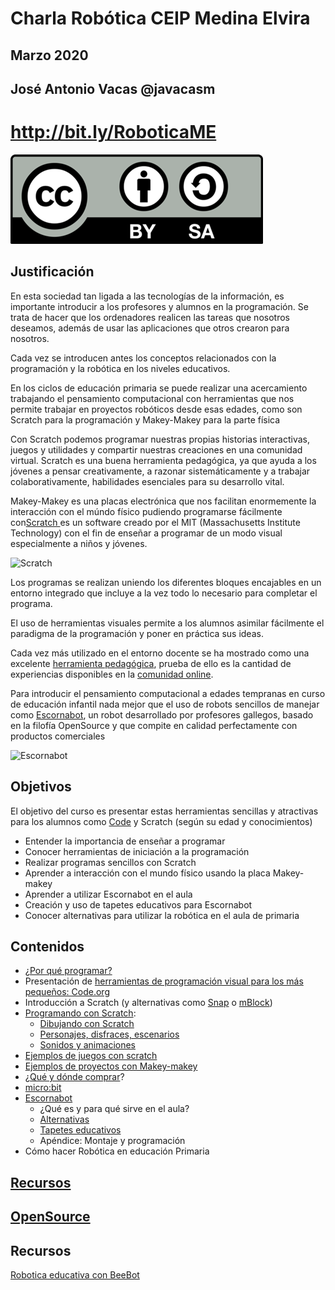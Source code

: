 # Charla Robótica CEIP Medina Elvira

##  Marzo 2020


## José Antonio Vacas @javacasm

# http://bit.ly/RoboticaME

![Licencia CC](./images/Licencia_CC.png)

## Justificación

En esta sociedad tan ligada a las tecnologías de la información, es importante introducir a los profesores y alumnos en la programación. Se trata de hacer que los ordenadores realicen las tareas que nosotros deseamos, además de usar las aplicaciones que otros crearon para nosotros.

Cada vez se introducen antes los conceptos relacionados con la programación y la robótica en los niveles educativos.

En los ciclos de educación primaria se puede realizar una acercamiento trabajando el pensamiento computacional con  herramientas que nos permite trabajar en proyectos robóticos desde esas edades, como son Scratch para la programación y Makey-Makey para la parte física

Con Scratch podemos programar nuestras propias historias interactivas, juegos y utilidades y compartir nuestras creaciones en una comunidad virtual. Scratch es una buena herramienta pedagógica, ya que ayuda a los jóvenes a pensar creativamente, a razonar sistemáticamente y a trabajar colaborativamente, habilidades esenciales para su desarrollo vital.

Makey-Makey es una placas electrónica que nos facilitan enormemente la interacción con el múndo físico pudiendo programarse fácilmente con[Scratch ](https://scratch.mit.edu/) es un software creado por el MIT (Massachusetts Institute Technology) con el fin de enseñar a programar de un modo visual especialmente a niños y jóvenes.


![Scratch](https://upload.wikimedia.org/wikipedia/commons/thumb/f/fb/Scratch_2.0_Screen_Hello_World.png/640px-Scratch_2.0_Screen_Hello_World.png)


Los programas se realizan uniendo los diferentes bloques encajables en un entorno integrado que incluye a la vez todo lo necesario para completar el programa.


El uso de herramientas visuales permite a los alumnos asimilar fácilmente el paradigma de la programación y poner en práctica sus ideas.

Cada vez más utilizado en el entorno docente se ha mostrado como una excelente [herramienta pedagógica](./contexto.md), prueba de ello es la cantidad de experiencias disponibles en la [comunidad online](https://scratch.mit.edu/explore/projects/all).

Para introducir el pensamiento computacional a edades tempranas en curso de educación infantil nada mejor que el uso de robots sencillos de manejar como [Escornabot](https://escornabot.com/web/es), un robot desarrollado por profesores gallegos, basado en la filofía OpenSource y que compite en calidad perfectamente con productos comerciales

![Escornabot](https://escornabot.com/web/sites/default/files/node_attachs/brivoi_0.jpg)

## Objetivos  

El objetivo del curso es presentar estas herramientas sencillas y atractivas para los alumnos como [Code](http://Code.org) y Scratch  (según su edad y conocimientos)

* Entender la importancia de enseñar a programar
* Conocer herramientas de iniciación a la programación
* Realizar programas sencillos con Scratch
* Aprender a interacción con el mundo físico usando la placa Makey-makey
* Aprender a utilizar Escornabot en el aula
* Creación y uso de tapetes educativos para Escornabot
* Conocer alternativas para utilizar la robótica en el aula de primaria

## Contenidos

* [¿Por qué programar?](./contexto.md)
* Presentación de [herramientas de programación visual para los más pequeños: Code.org](./IniciacionProgramacion.md)
* Introducción a Scratch (y alternativas como [Snap](./snap.md) o [mBlock](./mBlock.md))
* [Programando con Scratch](./Scratch.md):
  * [Dibujando con Scratch](./Scratch.md#vamos-a-dibujar)
  * [Personajes, disfraces, escenarios](./Scratch.md#personaje)
  * [Sonidos y animaciones](./Scratch.md#sonido)
* [Ejemplos de juegos con scratch](./Ejemplos.md)
* [Ejemplos de proyectos con Makey-makey](./MakeyMakey/README.md)
* ¿[Qué y dónde comprar](./Comprar.md)?
* [micro:bit](./Microbit.md)
* [Escornabot](./escornabot.md)
    * ¿Qué es y para qué sirve en el aula?
    * [Alternativas](./RoboticaPrimaria.md)
    * [Tapetes educativos](./Escornabot/Tableros.md)
    * Apéndice: Montaje y programación
* Cómo hacer Robótica en educación Primaria
## [Recursos](./Recursos.md)

## [OpenSource](./opensource.md)


## Recursos
[Robotica educativa con BeeBot](https://catedu.gitbooks.io/robotica-en-infantil-con-bee-bot/content/)

